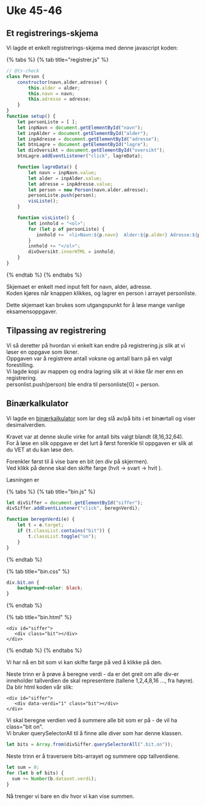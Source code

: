 # Uke 45-46

## Et registrerings-skjema

Vi lagde et enkelt registrerings-skjema med denne javascript koden:

{% tabs %}
{% tab title="registrer.js" %}
```javascript
// @ts-check
class Person {
    constructor(navn,alder,adresse) {
        this.alder = alder;
        this.navn = navn;
        this.adresse = adresse;
    }
}
function setup() {
    let personListe = [ ];
    let inpNavn = document.getElementById("navn");
    let inpAlder = document.getElementById("alder");
    let inpAdresse = document.getElementById("adresse");
    let btnLagre = document.getElementById("lagre");
    let divOversikt = document.getElementById("oversikt");
    btnLagre.addEventListener("click", lagreData);

    function lagreData() {
        let navn = inpNavn.value;
        let alder = inpAlder.value;
        let adresse = inpAdresse.value;
        let person = new Person(navn,alder,adresse);
        personListe.push(person);
        visListe();
    }

    function visListe() {
        let innhold = "<ol>";
        for (let p of personListe) {
           innhold += `<li>Navn:${p.navn}  Alder:${p.alder} Adresse:${p.adresse}</li>`;
        }
        innhold += "</ol>";
        divOversikt.innerHTML = innhold;
    }
}
```
{% endtab %}
{% endtabs %}

Skjemaet er enkelt med input felt for navn, alder, adresse.  
Koden kjøres når knappen klikkes, og lagrer en person i arrayet personliste.

Dette skjemaet kan brukes som utgangspunkt for å løse mange vanlige eksamensoppgaver. 

## Tilpassing av registrering

Vi så deretter på hvordan vi enkelt kan endre på registrering.js slik at vi løser en oppgave som likner.   
Oppgaven var å registrere antall voksne og antall barn på en valgt forestilling.  
Vi lagde kopi av mappen og endra lagring slik at vi ikke får mer enn en registrering.  
personlist.push\(person\)   ble endra til    personliste\[0\] = person.

## Binærkalkulator

Vi lagde en [binærkalkulator](https://github.com/audunhauge/audunhauge.github.io/tree/master/it2/binaer) som lar deg slå av/på bits i et binærtall og viser desimalverdien.

Kravet var at denne skulle virke for antall bits valgt blandt \(8,16,32,64\).  
For å løse en slik oppgave er det lurt å først forenkle til oppgaven er slik at du VET at du kan løse den.

Forenkler først til å vise bare en bit \(en div på skjermen\).  
Ved klikk på denne skal den skifte farge \(hvit -&gt; svart -&gt; hvit \).

Løsningen er 

{% tabs %}
{% tab title="bin.js" %}
```javascript
let divSiffer = document.getElementById("siffer");
divSiffer.addEventListener("click", beregnVerdi);

function beregnVerdi(e) {
    let t = e.target;
    if (t.classList.contains("bit")) {
        t.classList.toggle("on");
    }
}
```
{% endtab %}

{% tab title="bin.css" %}
```css
div.bit.on {
    background-color: black;
}
```
{% endtab %}

{% tab title="bin.html" %}
```markup
<div id="siffer">
   <div class="bit"></div>
</div>
```
{% endtab %}
{% endtabs %}

Vi har nå en bit som vi kan skifte farge på ved å klikke på den.

Neste trinn er å prøve å beregne verdi - da er det greit om alle div-er inneholder tallverdien de skal representere \(tallene 1,2,4,8,16 ..., fra høyre\).  
Da blir html koden vår slik:

```markup
<div id="siffer">
   <div data-verdi="1" class="bit"></div>
</div>
```

Vi skal beregne verdien ved å summere alle bit som er på - de vil ha class="bit on".  
Vi bruker querySelectorAll til å finne alle diver som har denne klassen.

```javascript
let bits = Array.from(divSiffer.querySelectorAll(".bit.on"));
```

Neste trinn er å traversere bits-arrayet og summere opp tallverdiene.

```javascript
let sum = 0;
for (let b of bits) {
  sum += Number(b.dataset.verdi);
}
```

Nå trenger vi bare en div hvor vi kan vise summen.

